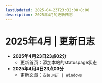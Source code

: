```yaml
---
lastUpdated: 2025-04-23T23:02:00+8:00
description: 2025年4月的更新日志
---
```


# 2025年4月 | 更新日志

- **2025年4月23日23点02分**
  - 更新首页：添加本站的statuspage状态
- **2025年4月4日23点03分**
  - 更新文章：`安装.NET | Windows`
